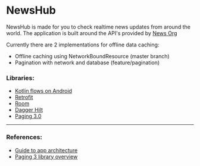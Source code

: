 # NewsHub
NewsHub is made for you to check realtime news updates from around the world. The application is built around the API's provided by 
[News Org](https://newsapi.org/)

Currently there are 2 implementations for offline data caching:
- Offline caching using NetworkBoundResource (master branch)
- Pagination with network and database (feature/pagination)

### Libraries:

- [Kotlin flows on Android](https://developer.android.com/kotlin/flow)
- [Retrofit](http://square.github.io/retrofit)
- [Room](https://developer.android.com/training/data-storage/room)
- [Dagger Hilt](https://developer.android.com/training/dependency-injection/hilt-android)
- [Paging 3.0](https://developer.android.com/topic/libraries/architecture/paging/v3-overview)

------

### References:
- [Guide to app architecture](https://developer.android.com/jetpack/guide)
- [Paging 3 library overview](https://developer.android.com/topic/libraries/architecture/paging/v3-overview)